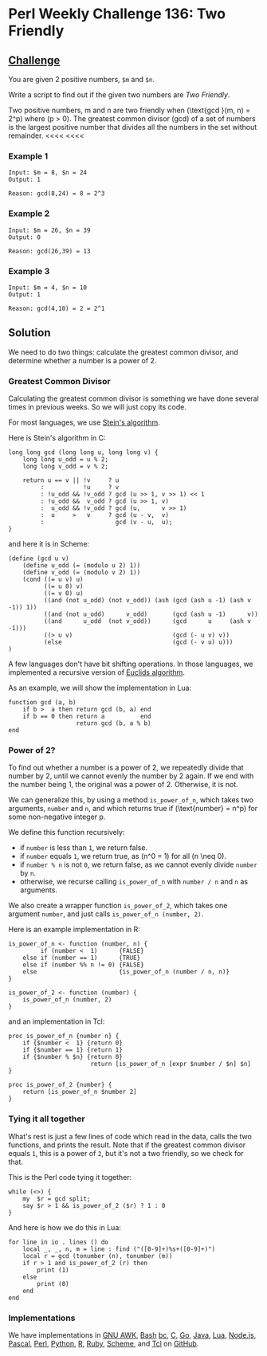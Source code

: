# Perl Weekly Challenge 136: Two Friendly

## [Challenge][task1]
>>>>
You are given 2 positive numbers, `$m` and `$n`.

Write a script to find out if the given two numbers are *Two Friendly*.

>>>>
Two positive numbers, m and n are two friendly when
\(\text{gcd }(m, n) = 2^p\) where \(p > 0\). The greatest common divisor
(gcd) of a set of numbers is the largest positive number that divides all
the numbers in the set without remainder.
<<<<
<<<<

### Example 1

~~~~
Input: $m = 8, $n = 24
Output: 1

Reason: gcd(8,24) = 8 = 2^3
~~~~

### Example 2

~~~~
Input: $m = 26, $n = 39
Output: 0

Reason: gcd(26,39) = 13
~~~~

### Example 3

~~~~
Input: $m = 4, $n = 10
Output: 1

Reason: gcd(4,10) = 2 = 2^1
~~~~

[task1]: https://theweeklychallenge.org/blog/perl-weekly-challenge-136/#TASK1

## Solution

We need to do two things: calculate the greatest common divisor, and
determine whether a number is a power of 2.

### Greatest Common Divisor

Calculating the greatest common divisor is something we have done
several times in previous weeks. So we will just copy its code.

For most languages, we use [Stein's algorithm](#wiki:Binary_GCD_algorithm).

Here is Stein's algorithm in C:

~~~~
long long gcd (long long u, long long v) {
    long long u_odd = u % 2;
    long long v_odd = v % 2;

    return u == v || !v     ? u
         :           !u     ? v
         : !u_odd && !v_odd ? gcd (u >> 1, v >> 1) << 1
         : !u_odd &&  v_odd ? gcd (u >> 1, v)
         :  u_odd && !v_odd ? gcd (u,      v >> 1)
         :  u     >   v     ? gcd (u - v,  v)
         :                    gcd (v - u,  u);
}
~~~~

and here it is in Scheme:

~~~~
(define (gcd u v)
    (define u_odd (= (modulo u 2) 1))
    (define v_odd (= (modulo v 2) 1))
    (cond ((= u v) u)
          ((= u 0) v)
          ((= v 0) u)
          ((and (not u_odd) (not v_odd)) (ash (gcd (ash u -1) (ash v -1)) 1))
          ((and (not u_odd)      v_odd)       (gcd (ash u -1)      v))
          ((and      u_odd  (not v_odd))      (gcd      u     (ash v -1)))
          ((> u v)                            (gcd (- u v) v))
          (else                               (gcd (- v u) u)))
)
~~~~

A few languages don't have bit shifting operations. In those languages,
we implemented a recursive version of 
[Euclids algorithm](#wiki:Euclidean_algorithm#Implementations).

As an example, we will show the implementation in Lua:

~~~~
function gcd (a, b)
    if b >  a then return gcd (b, a) end
    if b == 0 then return a          end
                   return gcd (b, a % b)
end
~~~~

### Power of 2?

To find out whether a number is a power of 2, we repeatedly divide
that number by 2, until we cannot evenly the number by 2 again.
If we end with the number being 1, the original was a power of 2.
Otherwise, it is not.

We can generalize this, by using a method `is_power_of_n`, which
takes two arguments, `number` and `n`, and which returns true if
\(\text{number} = n^p\) for some non-negative integer p.

We define this function recursively:

* if `number` is less than `1`, we return false.
* if `number` equals `1`, we return true, as \(n^0 = 1\) for all \(n \neq 0\).
* if `number % n` is not `0`, we return false, as we cannot
  evenly divide `number` by `n`.
* otherwise, we recurse calling `is_power_of_n` with `number / n` and `n`
  as arguments.

We also create a wrapper function `is_power_of_2`, which takes one
argument `number`, and just calls `is_power_of_n (number, 2)`.

Here is an example implementation in R:

~~~~
is_power_of_n <- function (number, n) {
         if (number <  1)      {FALSE}
    else if (number == 1)      {TRUE}
    else if (number %% n != 0) {FALSE}
    else                       {is_power_of_n (number / n, n)}
}

is_power_of_2 <- function (number) {
    is_power_of_n (number, 2)
}
~~~~

and an implementation in Tcl:

~~~~
proc is_power_of_n {number n} {
    if {$number <  1} {return 0}
    if {$number == 1} {return 1}
    if {$number % $n} {return 0}
                       return [is_power_of_n [expr $number / $n] $n]
}

proc is_power_of_2 {number} {
    return [is_power_of_n $number 2]
}
~~~~

### Tying it all together

What's rest is just a few lines of code which read in the data,
calls the two functions, and prints the result. Note that if the
greatest common divisor equals `1`, this is a power of `2`, 
but it's not a two friendly, so we check for that.

This is the Perl code tying it together:

~~~~
while (<>) {
    my  $r = gcd split;
    say $r > 1 && is_power_of_2 ($r) ? 1 : 0
}
~~~~

And here is how we do this in Lua:

~~~~
for line in io . lines () do
    local _, _, n, m = line : find ("([0-9]+)%s+([0-9]+)")
    local r = gcd (tonumber (n), tonumber (m))
    if r > 1 and is_power_of_2 (r) then
        print (1)
    else
        print (0)
    end
end
~~~~

### Implementations

We have implementations in
[GNU AWK](#github),
[Bash](#github)
[bc](#github),
[C](#github),
[Go](#github),
[Java](#github),
[Lua](#github),
[Node.js](#github),
[Pascal](#github),
[Perl](#github),
[Python](#github),
[R](#github),
[Ruby](#github),
[Scheme](#github), and
[Tcl](#github)
on [GitHub](https://www.github.com).
